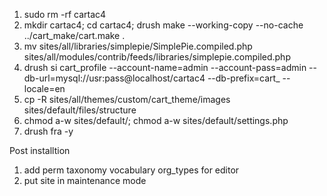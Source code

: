 1) sudo rm -rf cartac4
2) mkdir cartac4; cd cartac4; drush make --working-copy --no-cache ../cart_make/cart.make .
2) mv sites/all/libraries/simplepie/SimplePie.compiled.php sites/all/modules/contrib/feeds/libraries/simplepie.compiled.php
3) drush si cart_profile --account-name=admin --account-pass=admin --db-url=mysql://usr:pass@localhost/cartac4 --db-prefix=cart_ --locale=en
4) cp -R sites/all/themes/custom/cart_theme/images sites/default/files/structure
5) chmod a-w sites/default/; chmod a-w sites/default/settings.php
6) drush fra -y

Post installtion
1) add perm taxonomy vocabulary org_types for editor
2) put site in maintenance mode
